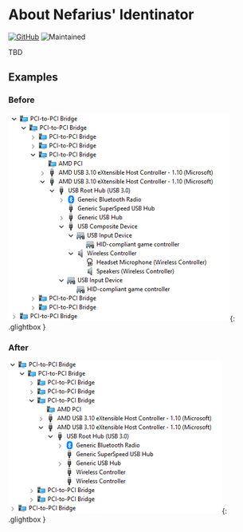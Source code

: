 # About Nefarius' Identinator

[![GitHub](https://img.shields.io/badge/GitHub-yellowgreen?logo=github)](https://github.com/nefarius/Identinator) ![Maintained](https://img.shields.io/badge/Project%20actively%20maintained-brightgreen)

TBD

## Examples

### Before

![Before](images/mmc_ME74WR3tG2.png){: .glightbox }

### After

![Before](images/mmc_lb8TghMekj.png){: .glightbox }
